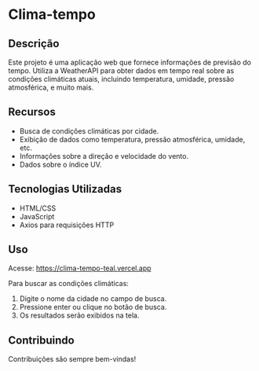 # Clima-tempo

## Descrição

Este projeto é uma aplicação web que fornece informações de previsão do tempo. Utiliza a WeatherAPI para obter dados em tempo real sobre as condições climáticas atuais, incluindo temperatura, umidade, pressão atmosférica, e muito mais.

## Recursos

- Busca de condições climáticas por cidade.
- Exibição de dados como temperatura, pressão atmosférica, umidade, etc.
- Informações sobre a direção e velocidade do vento.
- Dados sobre o índice UV.


## Tecnologias Utilizadas

- HTML/CSS
- JavaScript
- Axios para requisições HTTP



## Uso

Acesse: https://clima-tempo-teal.vercel.app

Para buscar as condições climáticas:

1. Digite o nome da cidade no campo de busca.
2. Pressione enter ou clique no botão de busca.
3. Os resultados serão exibidos na tela.

## Contribuindo

Contribuições são sempre bem-vindas! 

